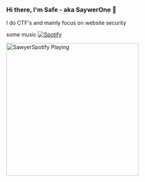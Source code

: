 ### Hi there, I'm Safe - aka SaywerOne 👋
I do CTF's and mainly focus on website security


some music
[![Spotify](https://sawyerone.vercel.app/api/spotify)](https://open.spotify.com/user/ycrw5fu3n6jpve0ve7f1137bq)

[<img src="https://now-playing-sawyerone.vercel.app/api/spotify-playing" alt=" SawyerSpotify Playing" width="350" />](https://open.spotify.com/user/ycrw5fu3n6jpve0ve7f1137bq)
